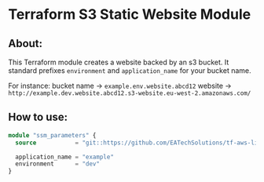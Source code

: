 # Terraform S3 Static Website Module

## About:

This Terraform module creates a website backed by an s3 bucket. It standard prefixes ``environment`` and ``application_name`` for your bucket name.

For instance:
bucket name -> ``example.env.website.abcd12``
website -> ``http://example.dev.website.abcd12.s3-website.eu-west-2.amazonaws.com/``

## How to use:

```terraform
module "ssm_parameters" {
  source           = "git::https://github.com/EATechSolutions/tf-aws-library.git//s3-static-website"

  application_name = "example"
  environment      = "dev"
}
```